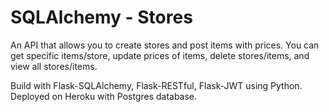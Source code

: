# SQLAlchemy - Stores 

An API that allows you to create stores and post items with prices. You can get specific items/store, update prices of items, delete stores/items, and view all stores/items.

Build with Flask-SQLAlchemy, Flask-RESTful, Flask-JWT using Python. Deployed on Heroku with Postgres database.
